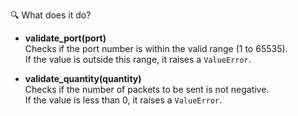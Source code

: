 🔍 What does it do?

- **validate_port(port)**  
  Checks if the port number is within the valid range (1 to 65535).  
  If the value is outside this range, it raises a `ValueError`.

- **validate_quantity(quantity)**  
  Checks if the number of packets to be sent is not negative.  
  If the value is less than 0, it raises a `ValueError`.